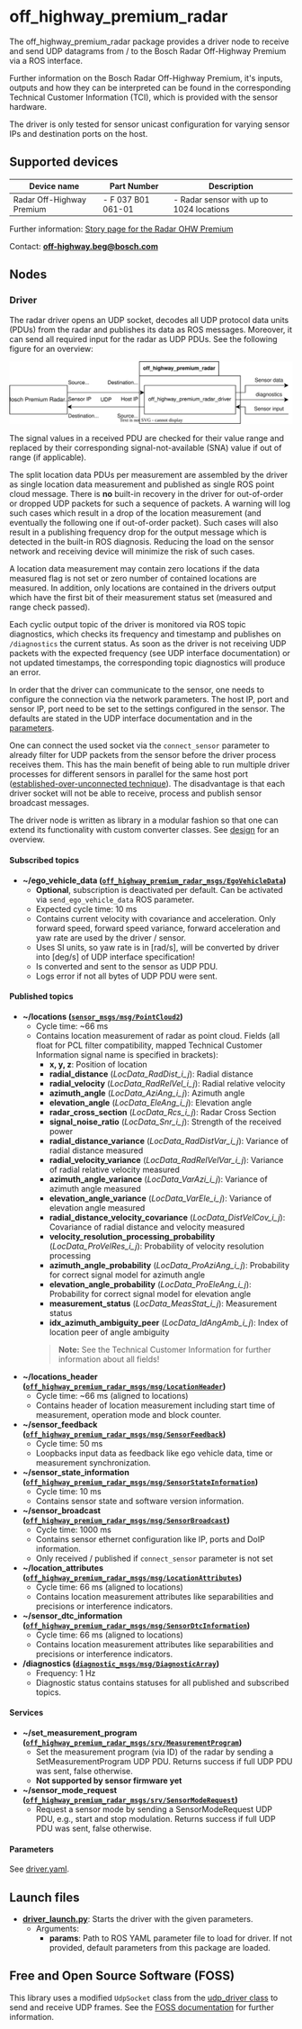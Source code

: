 # off_highway_premium_radar

The off_highway_premium_radar package provides a driver node to receive and send UDP datagrams from
/ to the Bosch Radar Off-Highway Premium via a ROS interface.

Further information on the Bosch Radar Off-Highway Premium, it's inputs, outputs and how they can be
interpreted can be found in the corresponding Technical Customer Information (TCI), which is
provided with the sensor hardware.

The driver is only tested for sensor unicast configuration for varying sensor IPs and destination
ports on the host.

## Supported devices

| **Device name**           | **Part Number**    | **Description**                                  |
| ------------------------- | ------------------ | ------------------------------------------------ |
| Radar Off-Highway Premium | - F 037 B01 061-01 | - Radar sensor with up to 1024 locations         |

Further information: [Story page for the Radar OHW
Premium](https://www.bosch-engineering.com/stories/stories-detailpages/hd-radar.html)

Contact: [**off-highway.beg@bosch.com**](mailto:off-highway.beg@bosch.com?subject=off_highway_sensor_drivers%20Radar%20OHW%20Premium)

## Nodes

### Driver

The radar driver opens an UDP socket, decodes all UDP protocol data units (PDUs) from the radar and
publishes its data as ROS messages. Moreover, it can send all required input for the radar as UDP
PDUs. See the following figure for an overview:

![Sensor Driver Architecture](doc/media/driver_setup.drawio.svg "Sensor Driver Architecture")

The signal values in a received PDU are checked for their value range and replaced by their
corresponding signal-not-available (SNA) value if out of range (if applicable).

The split location data PDUs per measurement are assembled by the driver as single location data
measurement and published as single ROS point cloud message. There is **no** built-in recovery in
the driver for out-of-order or dropped UDP packets for such a sequence of packets. A warning will
log such cases which result in a drop of the location measurement (and eventually the following one
if out-of-order packet). Such cases will also result in a publishing frequency drop for the output
message which is detected in the built-in ROS diagnosis. Reducing the load on the sensor network and
receiving device will minimize the risk of such cases.

A location data measurement may contain zero locations if the data measured flag is not set or zero
number of contained locations are measured. In addition, only locations are contained in the drivers
output which have the first bit of their measurement status set (measured and range check passed).

Each cyclic output topic of the driver is monitored via ROS topic diagnostics, which checks its
frequency and timestamp and publishes on `/diagnostics` the current status. As soon as the driver is
not receiving UDP packets with the expected frequency (see UDP interface documentation) or not
updated timestamps, the corresponding topic diagnostics will produce an error.

In order that the driver can communicate to the sensor, one needs to configure the connection via
the network parameters. The host IP, port and sensor IP, port need to be set to the settings
configured in the sensor. The defaults are stated in the UDP interface documentation and in the
[parameters](#parameters).

One can connect the used socket via the `connect_sensor` parameter to already filter for UDP packets
from the sensor before the driver process receives them. This has the main benefit of being able to
run multiple driver processes for different sensors in parallel for the same host port
([established-over-unconnected technique]). The disadvantage is that each driver socket will not be
able to receive, process and publish sensor broadcast messages.

The driver node is written as library in a modular fashion so that one can extend its functionality
with custom converter classes. See [design](doc/design.md) for an overview.

#### Subscribed topics

* **~/ego_vehicle_data
  ([`off_highway_premium_radar_msgs/EgoVehicleData`](../off_highway_premium_radar_msgs/msg/EgoVehicleInput.msg))**
  * **Optional**, subscription is deactivated per default. Can be activated via
    `send_ego_vehicle_data` ROS parameter.
  * Expected cycle time: 10 ms
  * Contains current velocity with covariance and acceleration. Only forward speed, forward speed
    variance, forward acceleration and yaw rate are used by the driver / sensor.
  * Uses SI units, so yaw rate is in [rad/s], will be converted by driver into [deg/s] of UDP
    interface specification!
  * Is converted and sent to the sensor as UDP PDU.
  * Logs error if not all bytes of UDP PDU were sent.

#### Published topics

* **~/locations
  ([`sensor_msgs/msg/PointCloud2`](http://docs.ros.org/en/noetic/api/sensor_msgs/html/msg/PointCloud2.html))**
  * Cycle time: ~66 ms
  * Contains location measurement of radar as point cloud. Fields (all float for PCL filter
    compatibility, mapped Technical Customer Information signal name is specified in brackets):
    * **x, y, z**: Position of location
    * **radial_distance** (*LocData_RadDist_i_j*): Radial distance
    * **radial_velocity** (*LocData_RadRelVel_i_j*): Radial relative velocity
    * **azimuth_angle** (*LocData_AziAng_i_j*): Azimuth angle
    * **elevation_angle** (*LocData_EleAng_i_j*): Elevation angle
    * **radar_cross_section** (*LocData_Rcs_i_j*): Radar Cross Section
    * **signal_noise_ratio** (*LocData_Snr_i_j*): Strength of the received power
    * **radial_distance_variance** (*LocData_RadDistVar_i_j*): Variance of radial distance measured
    * **radial_velocity_variance** (*LocData_RadRelVelVar_i_j*): Variance of radial relative
      velocity measured
    * **azimuth_angle_variance** (*LocData_VarAzi_i_j*): Variance of azimuth angle measured
    * **elevation_angle_variance** (*LocData_VarEle_i_j*): Variance of elevation angle measured
    * **radial_distance_velocity_covariance** (*LocData_DistVelCov_i_j*): Covariance of radial
      distance and velocity measured
    * **velocity_resolution_processing_probability** (*LocData_ProVelRes_i_j*): Probability of
      velocity resolution processing
    * **azimuth_angle_probability** (*LocData_ProAziAng_i_j*): Probability for correct signal model
      for azimuth angle
    * **elevation_angle_probability** (*LocData_ProEleAng_i_j*): Probability for correct signal
      model for elevation angle
    * **measurement_status** (*LocData_MeasStat_i_j*): Measurement status
    * **idx_azimuth_ambiguity_peer** (*LocData_IdAngAmb_i_j*): Index of location peer of angle
      ambiguity
    > **Note:** See the Technical Customer Information for further information about all fields!
* **~/locations_header
  ([`off_highway_premium_radar_msgs/msg/LocationHeader`](../off_highway_premium_radar_msgs/msg/LocationDataHeader.msg))**
  * Cycle time: ~66 ms (aligned to locations)
  * Contains header of location measurement including start time of measurement, operation mode and
    block counter.
* **~/sensor_feedback
  ([`off_highway_premium_radar_msgs/msg/SensorFeedback`](../off_highway_premium_radar_msgs/msg/SensorFeedback.msg))**
  * Cycle time: 50 ms
  * Loopbacks input data as feedback like ego vehicle data, time or measurement synchronization.
* **~/sensor_state_information
  ([`off_highway_premium_radar_msgs/msg/SensorStateInformation`](../off_highway_premium_radar_msgs/msg/SensorStateInformation.msg))**
  * Cycle time: 10 ms
  * Contains sensor state and software version information.
* **~/sensor_broadcast
  ([`off_highway_premium_radar_msgs/msg/SensorBroadcast`](../off_highway_premium_radar_msgs/msg/SensorBroadcast.msg))**
  * Cycle time: 1000 ms
  * Contains sensor ethernet configuration like IP, ports and DoIP information.
  * Only received / published if `connect_sensor` parameter is not set
* **~/location_attributes
  ([`off_highway_premium_radar_msgs/msg/LocationAttributes`](../off_highway_premium_radar_msgs/msg/LocationAttributes.msg))**
  * Cycle time: 66 ms (aligned to locations)
  * Contains location measurement attributes like separabilities and precisions or interference
    indicators.
* **~/sensor_dtc_information
  ([`off_highway_premium_radar_msgs/msg/SensorDtcInformation`](../off_highway_premium_radar_msgs/msg/SensorDtcInformation.msg))**
  * Cycle time: 66 ms (aligned to locations)
  * Contains location measurement attributes like separabilities and precisions or interference
    indicators.
* **/diagnostics
  ([`diagnostic_msgs/msg/DiagnosticArray`](http://docs.ros.org/en/noetic/api/diagnostic_msgs/html/msg/DiagnosticArray.html))**
  * Frequency: 1 Hz
  * Diagnostic status contains statuses for all published and subscribed topics.

#### Services

* **~/set_measurement_program
  ([`off_highway_premium_radar_msgs/srv/MeasurementProgram`](../off_highway_premium_radar_msgs/srv/MeasurementProgram.srv))**
  * Set the measurement program (via ID) of the radar by sending a SetMeasurementProgram UDP PDU.
    Returns success if full UDP PDU was sent, false otherwise.
  * **Not supported by sensor firmware yet**
* **~/sensor_mode_request
  ([`off_highway_premium_radar_msgs/srv/SensorModeRequest`](../off_highway_premium_radar_msgs/srv/SensorModeRequest.srv))**
  * Request a sensor mode by sending a SensorModeRequest UDP PDU, e.g., start and stop modulation.
    Returns success if full UDP PDU was sent, false otherwise.

#### Parameters

See [driver.yaml](config/driver.yaml).

## Launch files

* **[driver_launch.py](launch/driver_launch.py)**: Starts the driver with the given parameters.
  * Arguments:
    * **params**: Path to ROS YAML parameter file to load for driver. If not provided, default
      parameters from this package are loaded.

## Free and Open Source Software (FOSS)

This library uses a modified `UdpSocket` class from the [udp_driver
class](https://github.com/ros-drivers/transport_drivers/tree/main/udp_driver) to send and receive
UDP frames. See the [FOSS documentation](foss_documentation/) for further information.

[established-over-unconnected technique]:
https://blog.cloudflare.com/everything-you-ever-wanted-to-know-about-udp-sockets-but-were-afraid-to-ask-part-1/

